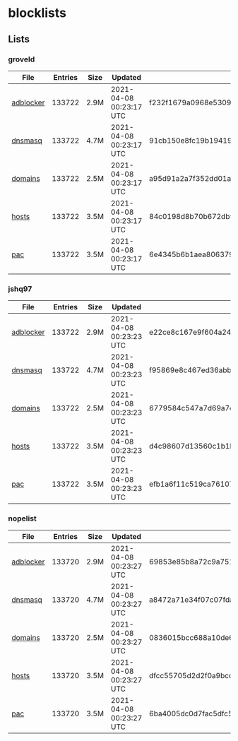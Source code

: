 # blocklists

## Lists

### groveld

|File|Entries|Size|Updated|Hash|
|-|-|-|-|-|
|[adblocker](https://raw.githubusercontent.com/groveld/blocklists/lists/groveld/adblocker.txt)|133722|2.9M|2021-04-08 00:23:17 UTC|f232f1679a0968e53098e684c14cef8f77b4debe35b9074cc8877f1fa3cab101|
|[dnsmasq](https://raw.githubusercontent.com/groveld/blocklists/lists/groveld/dnsmasq.txt)|133722|4.7M|2021-04-08 00:23:17 UTC|91cb150e8fc19b19419a8d9e4b3e757f16268914aeeb622c0f783e20bddd541d|
|[domains](https://raw.githubusercontent.com/groveld/blocklists/lists/groveld/domains.txt)|133722|2.5M|2021-04-08 00:23:17 UTC|a95d91a2a7f352dd01a1e10e374c2cc159020c580e7abd12df405d200dbac919|
|[hosts](https://raw.githubusercontent.com/groveld/blocklists/lists/groveld/hosts.txt)|133722|3.5M|2021-04-08 00:23:17 UTC|84c0198d8b70b672db9dbfc80aeaa7ad3ad1cb2ba7513406b2470af0afa546d4|
|[pac](https://raw.githubusercontent.com/groveld/blocklists/lists/groveld/pac.txt)|133722|3.5M|2021-04-08 00:23:17 UTC|6e4345b6b1aea80637918b35dcaf18d88915d742f5c00459eb0c97aeff12e93c|

### jshq97

|File|Entries|Size|Updated|Hash|
|-|-|-|-|-|
|[adblocker](https://raw.githubusercontent.com/groveld/blocklists/lists/jshq97/adblocker.txt)|133722|2.9M|2021-04-08 00:23:23 UTC|e22ce8c167e9f604a24b0ca5b03bb300f270b64f341951302476cb7ab00f689a|
|[dnsmasq](https://raw.githubusercontent.com/groveld/blocklists/lists/jshq97/dnsmasq.txt)|133722|4.7M|2021-04-08 00:23:23 UTC|f95869e8c467ed36abb1958b1f0883ec542998dea8db6fcb962557f0dc0f207c|
|[domains](https://raw.githubusercontent.com/groveld/blocklists/lists/jshq97/domains.txt)|133722|2.5M|2021-04-08 00:23:23 UTC|6779584c547a7d69a7dc884718ae0493e9238dd4038de1ceee6b6008f3b510f3|
|[hosts](https://raw.githubusercontent.com/groveld/blocklists/lists/jshq97/hosts.txt)|133722|3.5M|2021-04-08 00:23:23 UTC|d4c98607d13560c1b1b188f83204d835b780c2632c815daac7dc7be86641deac|
|[pac](https://raw.githubusercontent.com/groveld/blocklists/lists/jshq97/pac.txt)|133722|3.5M|2021-04-08 00:23:23 UTC|efb1a6f11c519ca76107ca444fffa299c78176b388d32674d2e61f57957a3dad|

### nopelist

|File|Entries|Size|Updated|Hash|
|-|-|-|-|-|
|[adblocker](https://raw.githubusercontent.com/groveld/blocklists/lists/nopelist/adblocker.txt)|133720|2.9M|2021-04-08 00:23:27 UTC|69853e85b8a72c9a751e9b6452b8bb8a95dbc168176c9d82caf940d9354a5d18|
|[dnsmasq](https://raw.githubusercontent.com/groveld/blocklists/lists/nopelist/dnsmasq.txt)|133720|4.7M|2021-04-08 00:23:27 UTC|a8472a71e34f07c07fda61f3792a5e1d5d073d020701dc00b783a7872ec2b321|
|[domains](https://raw.githubusercontent.com/groveld/blocklists/lists/nopelist/domains.txt)|133720|2.5M|2021-04-08 00:23:27 UTC|0836015bcc688a10de604ddf503e8fa59af0400d7a2e3486ff36a44465795b01|
|[hosts](https://raw.githubusercontent.com/groveld/blocklists/lists/nopelist/hosts.txt)|133720|3.5M|2021-04-08 00:23:27 UTC|dfcc55705d2d2f0a9bccf213cfbfc17f48886929f090c5cc623e5324a50463b1|
|[pac](https://raw.githubusercontent.com/groveld/blocklists/lists/nopelist/pac.txt)|133720|3.5M|2021-04-08 00:23:27 UTC|6ba4005dc0d7fac5dfc539e1272b268ff16d201de1bb4b8803f2407ddc6a9f65|
